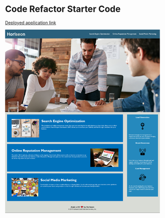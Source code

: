# Code Refactor Starter Code

[Deployed application link](https://kaylavangel.github.io/horiseon/)

![My deployed website on git hub pages](Screenshot.png "my website")